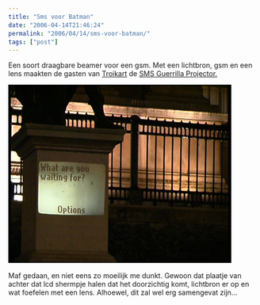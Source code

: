 ```yaml
---
title: "Sms voor Batman"
date: "2006-04-14T21:46:24"
permalink: "2006/04/14/sms-voor-batman/"
tags: ["post"]
---
```

Een soort draagbare beamer voor een gsm. Met een lichtbron, gsm en een lens maakten de gasten van [Troikart](http://www.troika.uk.com/troikart%20index.htm "http://www.troika.uk.com/troikart%20index.htm") de [SMS Guerrilla Projector.](http://www.troika.uk.com/sms-guerrilla-projector.htm "http://www.troika.uk.com/sms-guerrilla-projector.htm")

![smsgun](/images/blog/2006/04/what-are-you-waiting-for.jpg)

Maf gedaan, en niet eens zo moeilijk me dunkt. Gewoon dat plaatje van achter dat lcd shermpje halen dat het doorzichtig komt, lichtbron er op en wat foefelen met een lens. Alhoewel, dit zal wel erg samengevat zijn…
